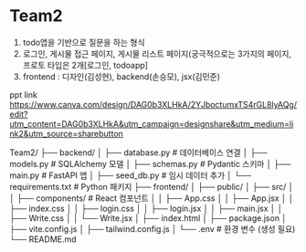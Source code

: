 # Team2

1. todo앱을 기반으로 질문을 하는 형식
2. 로그인, 게시물 접근 페이지, 게시물 리스트 페이지(궁극적으로는 3가지의 페이지, 프로토 타입은 2개[로그인, todoapp]
3. frontend : 디자인(김성현), backend(손승모), jsx(김민준)

ppt link
https://www.canva.com/design/DAG0b3XLHkA/2YJboctumxTS4rGL8lyAQg/edit?utm_content=DAG0b3XLHkA&utm_campaign=designshare&utm_medium=link2&utm_source=sharebutton

Team2/
├── backend/
│   ├── database.py          # 데이터베이스 연결
│   ├── models.py            # SQLAlchemy 모델
│   ├── schemas.py           # Pydantic 스키마
│   ├── main.py              # FastAPI 앱
│   ├── seed_db.py              # 임시 데이터 추가
│   └── requirements.txt     # Python 패키지
├── frontend/
│   ├── public/
│   ├── src/
│   │   ├── components/      # React 컴포넌트
│   │   ├── App.css
│   │   ├── App.jsx
│   │   ├── index.css
│   │   ├── login.css
│   │   ├── login.jsx
│   │   ├── main.jsx
│   │   ├── Write.css
│   │   └── Write.jsx
│   ├── index.html
│   ├── package.json
│   ├── vite.config.js
│   ├── tailwind.config.js
│   └── .env                 # 환경 변수 (생성 필요)
└── README.md
